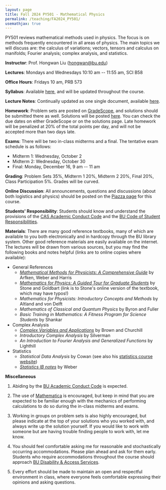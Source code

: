 ```yaml
---
layout: page
title: Fall 2024 PY501 - Mathematical Physics
permalink: /teaching/FA2024_PY501/
usemathjax: true
---
```

<script>
MathJax = {
  tex: {
    inlineMath: [['$', '$'], ['\\(', '\\)']]
  }
};
</script>
<script id="MathJax-script" async
  src="https://cdn.jsdelivr.net/npm/mathjax@3/es5/tex-chtml.js">
</script>

PY501 reviews mathematical methods used in physics. The focus is on methods frequently encountered in all areas of physics. The main topics we will discuss are: the calculus of variations; vectors, tensors and calculus on manifolds; Fourier analysis; complex analysis, and statistics. 

**Instructor**: Prof. Hongwan Liu ([hongwan@bu.edu](mailto:hongwan@bu.edu))

**Lectures**: Mondays and Wednesdays 10:10 am -- 11:55 am, SCI B58

**Office Hours**: Fridays 10 am, PRB 573

**Syllabus**: Available [here](/teaching/FA2024_PY501_syllabus), and will be updated throughout the course. 

**Lecture Notes**: Continually updated as one single document, available [here](/images/PY501_FA2024.pdf). 

**Homework**: Problem sets are posted on [GradeScope](https://www.gradescope.com), and solutions should be submitted there as well. Solutions will be posted [here](/teaching/FA2024_PY501_psets). You can check the due dates on either GradeScope or on the solutions page. Late homework will be penalized at 20% of the total points per day, and will not be accepted more than two days late. 

**Exams**: There will be two in-class midterms and a final. The tentative exam schedule is as follows: 
- Midterm 1: Wednesday, October 2
- Midterm 2: Wednesday, October 30
- Final: Monday, December 16, 9 am -- 11 am

**Grading**: Problem Sets 35%, Midterm 1 20%, Midterm 2 20%, Final 20%, Class Participation 5%. Grades will be curved. 

**Online Discussion**: All announcements, questions and discussions (about both logistics and physics) should be posted on the [Piazza page](https://piazza.com/bu/fall2024/py501/info) for this course. 

**Students' Responsibility**: Students should know and understand the provisions of the [CAS Academic Conduct Code](https://www.bu.edu/academics/cas/policies/academic-conduct/) and the [BU Code of Student Responsibilities](https://www.bu.edu/dos/policies/student-responsibilities/).

**Materials**: There are many good reference textbooks, many of which are available to you both electronically and in hardcopy through the BU library system. Other good reference materials are easily available on the internet. The lectures will be drawn from various sources, but you may find the following books and notes helpful (links are to online copies where available): 

- General References
  - [*Mathematical Methods for Physicists: A Comprehensive Guide*](https://bu.primo.exlibrisgroup.com/permalink/01BOSU_INST/u1o13f/alma99208716563001161) by Arfken, Weber and Harris
  - [*Mathematics for Physics: A Guided Tour for Graduate Students*](https://courses.physics.illinois.edu/phys508/fa2024/bookmaster.pdf) by Stone and Goldbart (link is to Stone's online version of the textbook, which may have typos!)
  - *Mathematics for Physicists: Introductory Concepts and Methods* by Altland and von Delft
  - *Mathematics of Classical and Quantum Physics* by Byron and Fuller 
  - *Basic Training in Mathematics: A Fitness Program for Science Students* by Shankar
- Complex Analysis
  - [*Complex Variables and Applications*](https://archive.org/details/brown-churchill-complex-variables-and-application-8th-edition-1/) by Brown and Churchill
  - *Introductory Complex Analysis* by Silverman
  - *An Introduction to Fourier Analysis and Generalized Functions* by Lighthill
- Statistics
  - *Statistical Data Analysis* by Cowan (see also his [statistics course website](https://www.pp.rhul.ac.uk/~cowan/stat_course.html))
  - [*Statistics IB notes*](https://www.statslab.cam.ac.uk/~rrw1/stats/) by Weber

**Miscellaneous**
1. Abiding by the [BU Academic Conduct Code](https://www.bu.edu/academics/policies/academic-conduct-code/) is expected.

2. The use of [Mathematica](https://www.bu.edu/tech/services/cccs/desktop/distribution/mathsci/mathematica/) is encouraged, but keep in mind that you are expected to be familiar enough with the mechanics of performing calculations to do so during the in-class midterms and exams.

3. Working in groups on problem sets is also highly encouraged, but please indicate at the top of your solutions who you worked with, and always write up the solution yourself. If you would like to work with someone but are having trouble finding people to work with, let me know. 

4. You should feel comfortable asking me for reasonable and stochastically occurring accommodations. Please plan ahead and ask for them early. Students who require accommodations throughout the course should approach [BU Disability & Access Services](https://www.bu.edu/disability/accommodations/). 

5. Every effort should be made to maintain an open and respectful environment in class, where everyone feels comfortable expressing their opinions and asking questions. 